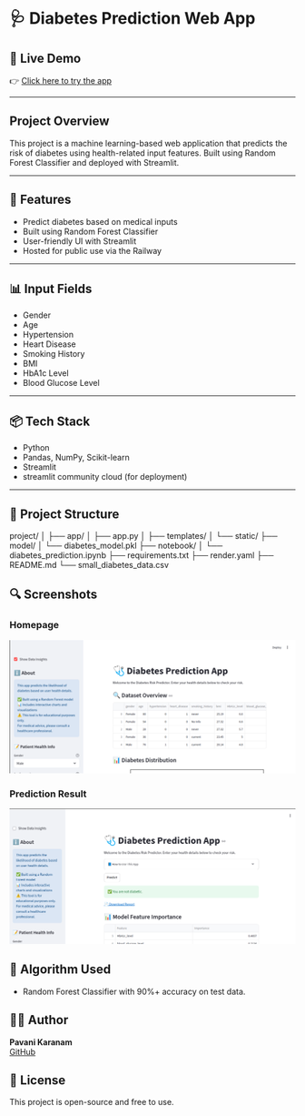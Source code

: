 # 🩺 Diabetes Prediction Web App


## 🔗 Live Demo  
👉 [Click here to try the app](https://diabetesprediction-ecdoha9fdho7fhrpyaxdyd.streamlit.app/)


---

## Project Overview
This project is a machine learning-based web application that predicts the risk of diabetes using health-related input features. Built using Random Forest Classifier and deployed with Streamlit.

---

## 🚀 Features
- Predict diabetes based on medical inputs
- Built using Random Forest Classifier
- User-friendly UI with Streamlit
- Hosted for public use via the Railway

---

## 📊 Input Fields
- Gender
- Age
- Hypertension
- Heart Disease
- Smoking History
- BMI
- HbA1c Level
- Blood Glucose Level

---

## 📦 Tech Stack
- Python
- Pandas, NumPy, Scikit-learn
- Streamlit
- streamlit community cloud (for deployment)

---

## 📁 Project Structure
project/
│
├── app/
│ ├── app.py
│ ├── templates/
│ └── static/
├── model/
│ └── diabetes_model.pkl
├── notebook/
│ └── diabetes_prediction.ipynb
├── requirements.txt
├── render.yaml
├── README.md
└── small_diabetes_data.csv

## 🔍 Screenshots

### Homepage
![Homepage](screenshots/homepage.png)

### Prediction Result
![Prediction](screenshots/Prediction.png)



## 🧠 Algorithm Used
- Random Forest Classifier with 90%+ accuracy on test data.

## 🙋‍♀️ Author
**Pavani Karanam**  
[GitHub](https://github.com/pavanikaranam-sys)

## 📝 License
This project is open-source and free to use.
